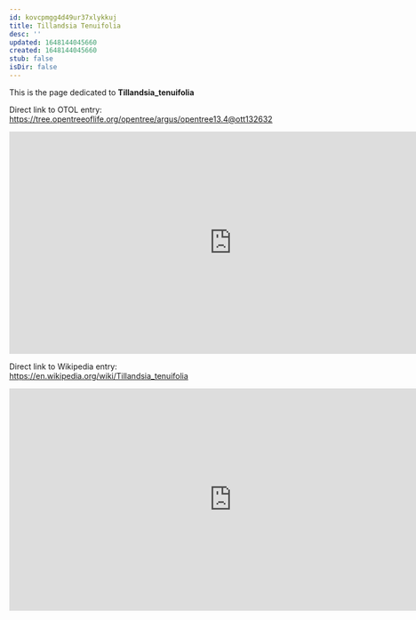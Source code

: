 ```yaml
---
id: kovcpmgg4d49ur37xlykkuj
title: Tillandsia Tenuifolia
desc: ''
updated: 1648144045660
created: 1648144045660
stub: false
isDir: false
---
```

This is the page dedicated to **Tillandsia_tenuifolia**


Direct link to OTOL entry: https://tree.opentreeoflife.org/opentree/argus/opentree13.4@ott132632



<html>
    <body>
    <iframe src="https://tree.opentreeoflife.org/opentree/argus/opentree13.4@ott132632"
    width="800" height="400" frameborder="0" allowfullscreen> </iframe>
    </body>
</html>
    


Direct link to Wikipedia entry: https://en.wikipedia.org/wiki/Tillandsia_tenuifolia



<html>
    <body>
    <iframe src="https://en.wikipedia.org/wiki/Tillandsia_tenuifolia"
    width="800" height="400" frameborder="0" allowfullscreen> </iframe>
    </body>
</html>
    
